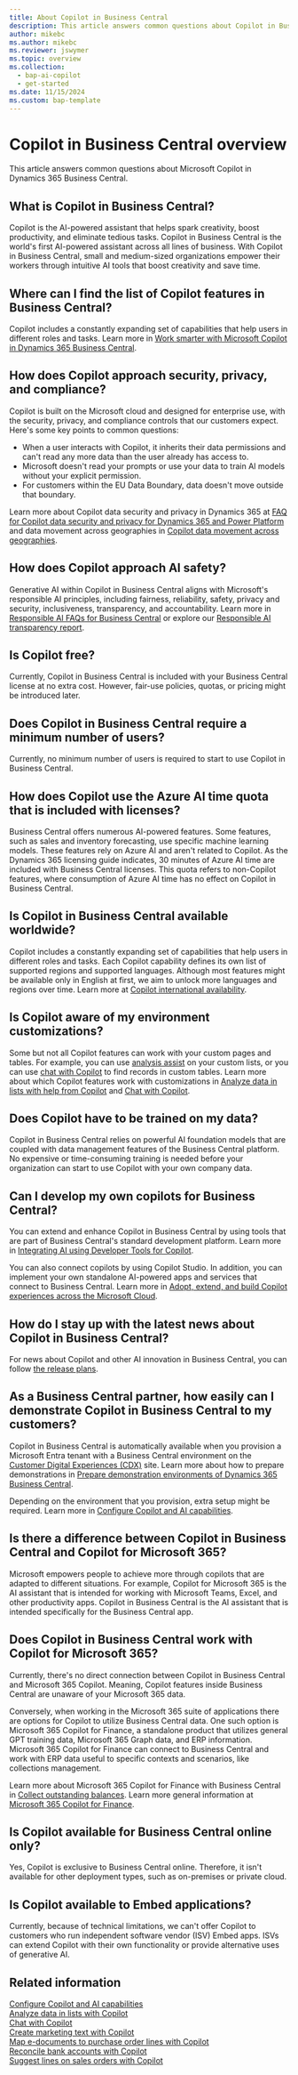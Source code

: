 ```yaml
---
title: About Copilot in Business Central
description: This article answers common questions about Copilot in Business Central.
author: mikebc
ms.author: mikebc
ms.reviewer: jswymer
ms.topic: overview 
ms.collection:
  - bap-ai-copilot
  - get-started
ms.date: 11/15/2024
ms.custom: bap-template
---
```


# Copilot in Business Central overview

This article answers common questions about Microsoft Copilot in Dynamics 365 Business Central.

## What is Copilot in Business Central?

Copilot is the AI-powered assistant that helps spark creativity, boost productivity, and eliminate tedious tasks. Copilot in Business Central is the world's first AI-powered assistant across all lines of business. With Copilot in Business Central, small and medium-sized organizations empower their workers through intuitive AI tools that boost creativity and save time.

## Where can I find the list of Copilot features in Business Central?

Copilot includes a constantly expanding set of capabilities that help users in different roles and tasks. Learn more in [Work smarter with Microsoft Copilot in Dynamics 365 Business Central](https://aka.ms/BCAI).

## How does Copilot approach security, privacy, and compliance?

Copilot is built on the Microsoft cloud and designed for enterprise use, with the security, privacy, and compliance controls that our customers expect. Here's some key points to common questions:

- When a user interacts with Copilot, it inherits their data permissions and can't read any more data than the user already has access to.
- Microsoft doesn't read your prompts or use your data to train AI models without your explicit permission.
- For customers within the EU Data Boundary, data doesn't move outside that boundary. 

Learn more about Copilot data security and privacy in Dynamics 365 at [FAQ for Copilot data security and privacy for Dynamics 365 and Power Platform](/dynamics365/faqs-copilot-data-security-privacy) and data movement across geographies in [Copilot data movement across geographies](ai-copilot-data-movement.md).

## How does Copilot approach AI safety?

Generative AI within Copilot in Business Central aligns with Microsoft's responsible AI principles, including fairness, reliability, safety, privacy and security, inclusiveness, transparency, and accountability. Learn more in [Responsible AI FAQs for Business Central](responsible-ai-overview.md) or explore our [Responsible AI transparency report](https://aka.ms/RAITransparencyReport2024).

## Is Copilot free?

Currently, Copilot in Business Central is included with your Business Central license at no extra cost. However, fair-use policies, quotas, or pricing might be introduced later.

## Does Copilot in Business Central require a minimum number of users?

Currently, no minimum number of users is required to start to use Copilot in Business Central.

## How does Copilot use the Azure AI time quota that is included with licenses?

Business Central offers numerous AI-powered features. Some features, such as sales and inventory forecasting, use specific machine learning models. These features rely on Azure AI and aren't related to Copilot. As the Dynamics 365 licensing guide indicates, 30 minutes of Azure AI time are included with Business Central licenses. This quota refers to non-Copilot features, where consumption of Azure AI time has no effect on Copilot in Business Central.

## Is Copilot in Business Central available worldwide?

Copilot includes a constantly expanding set of capabilities that help users in different roles and tasks. Each Copilot capability defines its own list of supported regions and supported languages. Although most features might be available only in English at first, we aim to unlock more languages and regions over time. Learn more at [Copilot international availability](https://aka.ms/bapcopilot-intl-report-external).

## Is Copilot aware of my environment customizations?

Some but not all Copilot features can work with your custom pages and tables. For example, you can use [analysis assist](analysis-assist.md) on your custom lists, or you can use [chat with Copilot](chat-with-copilot.md) to find records in custom tables. Learn more about which Copilot features work with customizations in [Analyze data in lists with help from Copilot](analysis-assist.md) and [Chat with Copilot](chat-with-copilot.md).

## Does Copilot have to be trained on my data?

Copilot in Business Central relies on powerful AI foundation models that are coupled with data management features of the Business Central platform. No expensive or time-consuming training is needed before your organization can start to use Copilot with your own company data.

## Can I develop my own copilots for Business Central?

You can extend and enhance Copilot in Business Central by using tools that are part of Business Central's standard development platform. Learn more in [Integrating AI using Developer Tools for Copilot](/dynamics365/business-central/dev-itpro/developer/ai-integration-landing-page).

You can also connect copilots by using Copilot Studio. In addition, you can implement your own standalone AI-powered apps and services that connect to Business Central. Learn more in [Adopt, extend, and build Copilot experiences across the Microsoft Cloud](/microsoft-cloud/dev/copilot/overview).

## How do I stay up with the latest news about Copilot in Business Central?

For news about Copilot and other AI innovation in Business Central, you can follow [the release plans](https://aka.ms/BCReleasePlan).

## As a Business Central partner, how easily can I demonstrate Copilot in Business Central to my customers?

Copilot in Business Central is automatically available when you provision a Microsoft Entra tenant with a Business Central environment on the [Customer Digital Experiences (CDX)](https://aka.ms/CDX) site. Learn more about how to prepare demonstrations in [Prepare demonstration environments of Dynamics 365 Business Central](/dynamics365/business-central/dev-itpro/administration/demo-environment).

Depending on the environment that you provision, extra setup might be required. Learn more in [Configure Copilot and AI capabilities](/dynamics365/business-central/enable-ai).

## Is there a difference between Copilot in Business Central and Copilot for Microsoft 365?

Microsoft empowers people to achieve more through copilots that are adapted to different situations. For example, Copilot for Microsoft 365 is the AI assistant that is intended for working with Microsoft Teams, Excel, and other productivity apps. Copilot in Business Central is the AI assistant that is intended specifically for the Business Central app.

## Does Copilot in Business Central work with Copilot for Microsoft 365?

Currently, there's no direct connection between Copilot in Business Central and Microsoft 365 Copilot. Meaning, Copilot features inside Business Central are unaware of your Microsoft 365 data.

Conversely, when working in the Microsoft 365 suite of applications there are options for Copilot to utilize Business Central data. One such option is Microsoft 365 Copilot for Finance, a standalone product that utilizes general GPT training data, Microsoft 365 Graph data, and ERP information. Microsoft 365 Copilot for Finance can connect to Business Central and work with ERP data useful to specific contexts and scenarios, like collections management.

Learn more about Microsoft 365 Copilot for Finance with Business Central in [Collect outstanding balances](receivables-collect-outstanding-balances.md). Learn more general information at [Microsoft 365 Copilot for Finance](https://www.microsoft.com/microsoft-365/copilot/copilot-for-finance).

## Is Copilot available for Business Central online only?

Yes, Copilot is exclusive to Business Central online. Therefore, it isn't available for other deployment types, such as on-premises or private cloud.

## Is Copilot available to Embed applications?

Currently, because of technical limitations, we can't offer Copilot to customers who run independent software vendor (ISV) Embed apps. ISVs can extend Copilot with their own functionality or provide alternative uses of generative AI.

## Related information

[Configure Copilot and AI capabilities](enable-ai.md)  
[Analyze data in lists with Copilot](analysis-assist.md)  
[Chat with Copilot](chat-with-copilot.md)  
[Create marketing text with Copilot](item-marketing-text.md)  
[Map e-documents to purchase order lines with Copilot](map-edocuments-with-copilot.md)  
[Reconcile bank accounts with Copilot](bank-reconciliation-with-copilot.md)  
[Suggest lines on sales orders with Copilot](sales-suggest-sales-lines-with-copilot.md)
